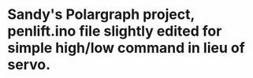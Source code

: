 # Sandy's Polargraph project, penlift.ino file slightly edited for simple high/low command in lieu of servo. 
